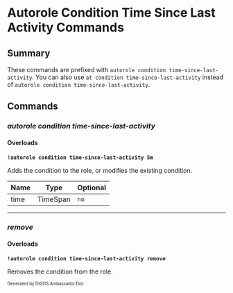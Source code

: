﻿Autorole Condition Time Since Last Activity Commands
====================================================
## Summary
These commands are prefixed with `autorole condition time-since-last-activity`. You can also use `at condition time-since-last-activity` instead of `autorole condition time-since-last-activity`.

## Commands
### *autorole condition time-since-last-activity*
#### Overloads
**`!autorole condition time-since-last-activity 5m`**

Adds the condition to the role, or modifies the existing condition.

| Name | Type | Optional |
| --- | --- | --- |
| time | TimeSpan | `no` |

---

### *remove*
#### Overloads
**`!autorole condition time-since-last-activity remove`**

Removes the condition from the role.

<sub><sup>Generated by DIGOS.Ambassador.Doc</sup></sub>